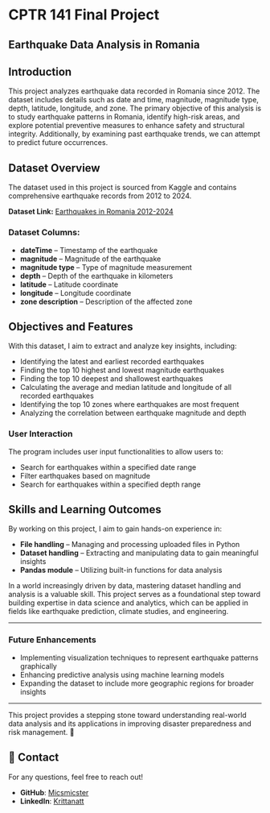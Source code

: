 # CPTR 141 Final Project

## Earthquake Data Analysis in Romania

## Introduction
This project analyzes earthquake data recorded in Romania since 2012. The dataset includes details such as date and time, magnitude, magnitude type, depth, latitude, longitude, and zone. The primary objective of this analysis is to study earthquake patterns in Romania, identify high-risk areas, and explore potential preventive measures to enhance safety and structural integrity. Additionally, by examining past earthquake trends, we can attempt to predict future occurrences.

## Dataset Overview
The dataset used in this project is sourced from Kaggle and contains comprehensive earthquake records from 2012 to 2024.

**Dataset Link:** [Earthquakes in Romania 2012-2024](https://www.kaggle.com/datasets/stefancomanita/earthquakes-in-romania-from-2012-to-2024?resource=download)

### Dataset Columns:
- **dateTime** – Timestamp of the earthquake
- **magnitude** – Magnitude of the earthquake
- **magnitude type** – Type of magnitude measurement
- **depth** – Depth of the earthquake in kilometers
- **latitude** – Latitude coordinate
- **longitude** – Longitude coordinate
- **zone description** – Description of the affected zone

## Objectives and Features
With this dataset, I aim to extract and analyze key insights, including:
- Identifying the latest and earliest recorded earthquakes
- Finding the top 10 highest and lowest magnitude earthquakes
- Finding the top 10 deepest and shallowest earthquakes
- Calculating the average and median latitude and longitude of all recorded earthquakes
- Identifying the top 10 zones where earthquakes are most frequent
- Analyzing the correlation between earthquake magnitude and depth

### User Interaction
The program includes user input functionalities to allow users to:
- Search for earthquakes within a specified date range
- Filter earthquakes based on magnitude
- Search for earthquakes within a specified depth range

## Skills and Learning Outcomes
By working on this project, I aim to gain hands-on experience in:
- **File handling** – Managing and processing uploaded files in Python
- **Dataset handling** – Extracting and manipulating data to gain meaningful insights
- **Pandas module** – Utilizing built-in functions for data analysis

In a world increasingly driven by data, mastering dataset handling and analysis is a valuable skill. This project serves as a foundational step toward building expertise in data science and analytics, which can be applied in fields like earthquake prediction, climate studies, and engineering.

---

### Future Enhancements
- Implementing visualization techniques to represent earthquake patterns graphically
- Enhancing predictive analysis using machine learning models
- Expanding the dataset to include more geographic regions for broader insights

---

This project provides a stepping stone toward understanding real-world data analysis and its applications in improving disaster preparedness and risk management. 🚀



## 📩 Contact
For any questions, feel free to reach out!
- **GitHub**: [Micsmicster](https://github.com/Micsmicster)
- **LinkedIn**: [Krittanatt](https://www.linkedin.com/in/krittanatt-bhummabhuti-82b72a332/)

